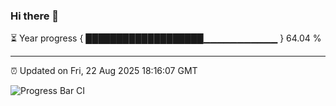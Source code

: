 ### Hi there 👋

⏳ Year progress { ███████████████████▁▁▁▁▁▁▁▁▁▁▁ } 64.04 %

---

⏰ Updated on Fri, 22 Aug 2025 18:16:07 GMT

![Progress Bar CI](https://github.com/Shyam-Makwana/GitHub-Actions-Demo/workflows/Progress%20Bar%20CI/badge.svg)

